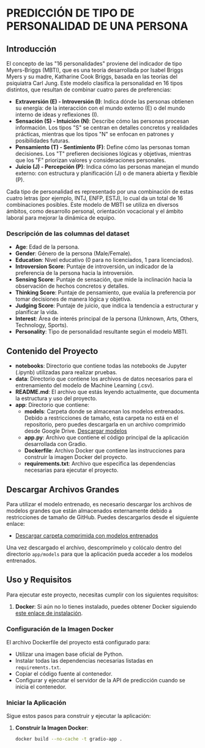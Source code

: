 # PREDICCIÓN DE TIPO DE PERSONALIDAD DE UNA PERSONA

## Introducción

El concepto de las "16 personalidades" proviene del indicador de tipo Myers-Briggs (MBTI), que es una teoría desarrollada por Isabel Briggs Myers y su madre, Katharine Cook Briggs, basada en las teorías del psiquiatra Carl Jung. Este modelo clasifica la personalidad en 16 tipos distintos, que resultan de combinar cuatro pares de preferencias:

- **Extraversión (E) - Introversión (I)**: Indica dónde las personas obtienen su energía: de la interacción con el mundo externo (E) o del mundo interno de ideas y reflexiones (I).
- **Sensación (S) - Intuición (N)**: Describe cómo las personas procesan información. Los tipos "S" se centran en detalles concretos y realidades prácticas, mientras que los tipos "N" se enfocan en patrones y posibilidades futuras.
- **Pensamiento (T) - Sentimiento (F)**: Define cómo las personas toman decisiones. Los "T" prefieren decisiones lógicas y objetivas, mientras que los "F" priorizan valores y consideraciones personales.
- **Juicio (J) - Percepción (P)**: Indica cómo las personas manejan el mundo externo: con estructura y planificación (J) o de manera abierta y flexible (P).

Cada tipo de personalidad es representado por una combinación de estas cuatro letras (por ejemplo, INTJ, ENFP, ESTJ), lo cual da un total de 16 combinaciones posibles. Este modelo de MBTI se utiliza en diversos ámbitos, como desarrollo personal, orientación vocacional y el ámbito laboral para mejorar la dinámica de equipo.

### Descripción de las columnas del dataset

- **Age**: Edad de la persona.
- **Gender**: Género de la persona (Male/Female).
- **Education**: Nivel educativo (0 para no licenciados, 1 para licenciados).
- **Introversion Score**: Puntaje de introversión, un indicador de la preferencia de la persona hacia la introversión.
- **Sensing Score**: Puntaje de sensación, que mide la inclinación hacia la observación de hechos concretos y detalles.
- **Thinking Score**: Puntaje de pensamiento, que evalúa la preferencia por tomar decisiones de manera lógica y objetiva.
- **Judging Score**: Puntaje de juicio, que indica la tendencia a estructurar y planificar la vida.
- **Interest**: Área de interés principal de la persona (Unknown, Arts, Others, Technology, Sports).
- **Personality**: Tipo de personalidad resultante según el modelo MBTI.

## Contenido del Proyecto

- **notebooks**: Directorio que contiene todas las notebooks de Jupyter (.ipynb) utilizadas para realizar pruebas.
- **data**: Directorio que contiene los archivos de datos necesarios para el entrenamiento del modelo de Machine Learning (.csv).
- **README.md**: El archivo que estás leyendo actualmente, que documenta la estructura y uso del proyecto.
- **app**: Directorio que contiene:
  - **models**: Carpeta donde se almacenan los modelos entrenados. Debido a restricciones de tamaño, esta carpeta no está en el repositorio, pero puedes descargarla en un archivo comprimido desde Google Drive. [Descargar modelos](https://drive.google.com/file/d/1tqWEJhnKWT2vr2-n6kSAAZXQCYU5qD48/view?usp=sharing)
  - **app.py**: Archivo que contiene el código principal de la aplicación desarrollada con Gradio.
  - **Dockerfile**: Archivo Docker que contiene las instrucciones para construir la imagen Docker del proyecto.
  - **requirements.txt**: Archivo que especifica las dependencias necesarias para ejecutar el proyecto.

## Descargar Archivos Grandes

Para utilizar el modelo entrenado, es necesario descargar los archivos de modelos grandes que están almacenados externamente debido a restricciones de tamaño de GitHub. Puedes descargarlos desde el siguiente enlace:

- [Descargar carpeta comprimida con modelos entrenados](https://drive.google.com/file/d/1tqWEJhnKWT2vr2-n6kSAAZXQCYU5qD48/view?usp=sharing)

Una vez descargado el archivo, descomprímelo y colócalo dentro del directorio `app/models` para que la aplicación pueda acceder a los modelos entrenados.

## Uso y Requisitos

Para ejecutar este proyecto, necesitas cumplir con los siguientes requisitos:

1. **Docker**: Si aún no lo tienes instalado, puedes obtener Docker siguiendo [este enlace de instalación](https://docs.docker.com/get-docker/).

### Configuración de la Imagen Docker

El archivo Dockerfile del proyecto está configurado para:

- Utilizar una imagen base oficial de Python.
- Instalar todas las dependencias necesarias listadas en `requirements.txt`.
- Copiar el código fuente al contenedor.
- Configurar y ejecutar el servidor de la API de predicción cuando se inicia el contenedor.

### Iniciar la Aplicación

Sigue estos pasos para construir y ejecutar la aplicación:

1. **Construir la Imagen Docker**:

   ```bash
   docker build --no-cache -t gradio-app .
